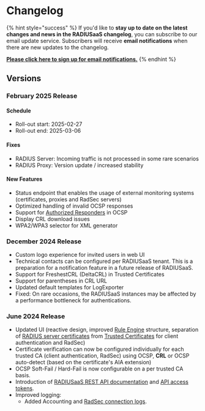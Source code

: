 # Changelog

{% hint style="success" %}
If you'd like to **stay up to date on the latest changes and news in the RADIUSaaS changelog**, you can subscribe to our email update service. Subscribers will receive **email notifications** when there are new updates to the changelog.

[**Please click here to sign up for email notifications.**](https://feedback.radiusaas.com)
{% endhint %}

## Versions

### February 2025 Release

#### Schedule

* Roll-out start: 2025-02-27
* Roll-out end: 2025-03-06

#### Fixes

* RADIUS Server: Incoming traffic is not processed in some rare scenarios
* RADIUS Proxy: Version update / increased stability

#### New Features

* Status endpoint that enables the usage of external monitoring systems (certificates, proxies and RadSec servers)
* Optimized handling of invalid OCSP responses
* Support for [Authorized Responders](https://docs.scepman.com/advanced-configuration/application-settings/ocsp#appconfig-ocsp-useauthorizedresponder) in OCSP
* Display CRL download issues
* WPA2/WPA3 selector for XML generator

### December 2024 Release

* Custom logo experience for invited users in web UI
* Technical contacts can be configured per RADIUSaaS tenant. This is a preparation for a notification feature in a future release of RADIUSaaS.
* Support for FreshestCRL (DeltaCRL) in Trusted Certificates
* Support for parentheses in CRL URL
* Updated default templates for LogExporter
* Fixed: On rare occasions, the RADIUSaaS instances may be affected by a performance bottleneck for authentications.

### June 2024 Release

* Updated UI (reactive design, improved [Rule Engine](../admin-portal/settings/rules/) structure, separation of [RADIUS server certificates](../admin-portal/settings/settings-server.md#server-certificates) from [Trusted Certificates](../admin-portal/settings/trusted-roots.md) for client authentication and RadSec)
* Certificate verification can now be configured individually for each trusted CA (client authentication, RadSec) using OCSP, **CRL** or OCSP auto-detect (based on the certificate's AIA extension)
* OCSP Soft-Fail / Hard-Fail is now configurable on a per trusted CA basis.
* Introduction of [RADIUSaaS REST API documentation](rest-api.md) and [API access tokens](../admin-portal/settings/permissions.md#access-tokens).
* Improved logging:&#x20;
  * Added Accounting and [RadSec connection logs](../admin-portal/insights/log.md#log-types).
